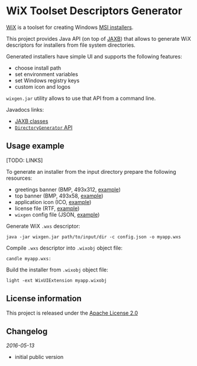 WiX Toolset Descriptors Generator
=================================

[WiX](http://wixtoolset.org/) is a toolset for creating Windows [MSI installers](https://en.wikipedia.org/wiki/Windows_Installer).

This project provides Java API (on top of [JAXB](https://en.wikipedia.org/wiki/Java_Architecture_for_XML_Binding))
that allows to generate WiX descriptors for installers from file system directories.

Generated installers have simple UI and supports the following features:

 - choose install path
 - set environment variables
 - set Windows registry keys
 - custom icon and logos

`wixgen.jar` utility allows to use that API from a command line.

Javadocs links:

  - [JAXB classes](http://akashche.github.io/wixgen/wixgen-jaxb/javadocs)
  - [`DirectoryGenerator` API](http://akashche.github.io/wixgen/wixgen-dir/javadocs)

Usage example
-------------

[TODO: LINKS]

To generate an installer from the input directory prepare the following resources:

 - greetings banner (BMP, 493x312, [example](TODO))
 - top banner (BMP, 493x58, [example](TODO))
 - application icon (ICO, [example](TODO))
 - license file (RTF, [example](TODO))
 - `wixgen` config file (JSON, [example](TODO))

Generate WiX `.wxs` descriptor:

    java -jar wixgen.jar path/to/input/dir -c config.json -o myapp.wxs

Compile `.wxs` descriptor into `.wixobj` object file:

    candle myapp.wxs:

Build the installer from `.wixobj` object file:

    light -ext WixUIExtension myapp.wixobj

License information
-------------------

This project is released under the [Apache License 2.0](http://www.apache.org/licenses/LICENSE-2.0)

Changelog
---------

*2016-05-13*

 * initial public version